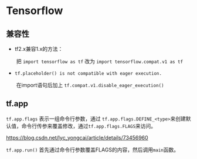 # Tensorflow

## 兼容性

+ tf2.x兼容1.x的方法：

  ​	把 `import tensorflow as tf` 改为 `import tensorflow.compat.v1 as tf`

+ `tf.placeholder() is not compatible with eager execution.`

  ​	在import语句后加上 `tf.compat.v1.disable_eager_execution()`

## tf.app

`tf.app.flags` 表示一组命令行参数，通过 `tf.app.flags.DEFINE_<type>`来创建默认值，命令行传参来覆盖修改，通过`tf.app.flags.FLAGS`来访问。

https://blog.csdn.net/lyc_yongcai/article/details/73456960

`tf.app.run()` 首先通过命令行参数覆盖FLAGS的内容，然后调用`main`函数。